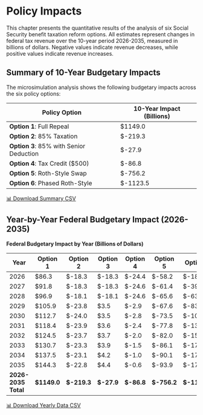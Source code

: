 # Policy Impacts

This chapter presents the quantitative results of the analysis of six Social Security benefit taxation reform options. All estimates represent changes in federal tax revenue over the 10-year period 2026-2035, measured in billions of dollars. Negative values indicate revenue decreases, while positive values indicate revenue increases.

## Summary of 10-Year Budgetary Impacts

The microsimulation analysis shows the following budgetary impacts across the six policy options:

| Policy Option | 10-Year Impact (Billions) |
|---|---|
| **Option 1**: Full Repeal | \$1149.0 |
| **Option 2**: 85% Taxation | \$-219.3 |
| **Option 3**: 85% with Senior Deduction | \$-27.9 |
| **Option 4**: Tax Credit (\$500) | \$-86.8 |
| **Option 5**: Roth-Style Swap | \$-756.2 |
| **Option 6**: Phased Roth-Style | \$-1123.5 |

<a href="_static/policy_impacts_summary.csv" download="policy_impacts_summary.csv" class="csv-download-btn">📊 Download Summary CSV</a>


## Year-by-Year Federal Budgetary Impact (2026-2035)

**Federal Budgetary Impact by Year (Billions of Dollars)**

| Year | Option 1 | Option 2 | Option 3 | Option 4 | Option 5 | Option 6 |
|------|----------|----------|----------|----------|----------|----------|
| 2026 | \$86.3 | \$-18.3 | \$-18.3 | \$-24.4 | \$-58.2 | \$-18.7 |
| 2027 | \$91.8 | \$-18.3 | \$-18.3 | \$-24.6 | \$-61.4 | \$-39.9 |
| 2028 | \$96.9 | \$-18.1 | \$-18.1 | \$-24.6 | \$-65.6 | \$-63.7 |
| 2029 | \$105.9 | \$-23.8 | \$3.5 | \$-2.9 | \$-67.6 | \$-83.3 |
| 2030 | \$112.7 | \$-24.0 | \$3.5 | \$-2.8 | \$-73.5 | \$-106.7 |
| 2031 | \$118.4 | \$-23.9 | \$3.6 | \$-2.4 | \$-77.8 | \$-130.7 |
| 2032 | \$124.5 | \$-23.7 | \$3.7 | \$-2.0 | \$-82.0 | \$-156.9 |
| 2033 | \$130.7 | \$-23.3 | \$3.9 | \$-1.5 | \$-86.1 | \$-174.9 |
| 2034 | \$137.5 | \$-23.1 | \$4.2 | \$-1.0 | \$-90.1 | \$-174.8 |
| 2035 | \$144.3 | \$-22.8 | \$4.4 | \$-0.6 | \$-93.9 | \$-173.9 |
| **2026-2035 Total** | **\$1149.0** | **\$-219.3** | **\$-27.9** | **\$-86.8** | **\$-756.2** | **\$-1123.5** |

<a href="_static/policy_impacts_yearly.csv" download="policy_impacts_yearly.csv" class="csv-download-btn">📊 Download Yearly Data CSV</a>